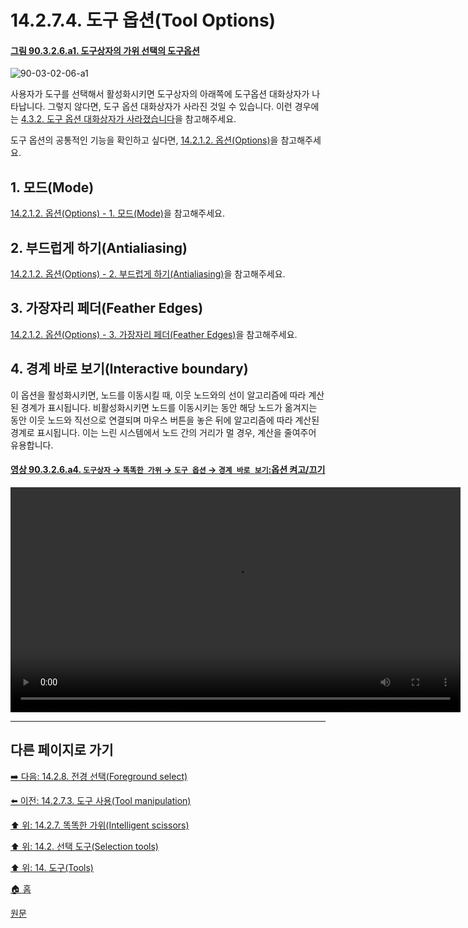 # 14.2.7.4. 도구 옵션(Tool Options)

<a id="90-03-02-06-a1"></a>

#### [그림 90.3.2.6.a1. 도구상자의 가위 선택의 도구옵션](./90-03-02-06-scissors_select.md#90-03-02-06-a1)
![90-03-02-06-a1](https://github.com/wonder13662/gimp/assets/15767104/cc1e65f5-b6ed-49dc-bf37-1895a7e7706b)

사용자가 도구를 선택해서 활성화시키면 도구상자의 아래쪽에 도구옵션 대화상자가 나타납니다. 그렇지 않다면, 도구 옵션 대화상자가 사라진 것일 수 있습니다. 이런 경우에는 [4.3.2. 도구 옵션 대화상자가 사라졌습니다](./04-03-02-tool-options-dialog-is-missing.md)을 참고해주세요.

도구 옵션의 공통적인 기능을 확인하고 싶다면, [14.2.1.2. 옵션(Options)](./14-02-01-02-options.md)을 참고해주세요.

<a id="14-02-07-04-s1"></a>

## 1. 모드(Mode)
[14.2.1.2. 옵션(Options) - 1. 모드(Mode)](./14-02-01-02-options.md#14-02-01-02-s1)을 참고해주세요.

<a id="14-02-07-04-s2"></a>

## 2. 부드럽게 하기(Antialiasing)
[14.2.1.2. 옵션(Options) - 2. 부드럽게 하기(Antialiasing)](./14-02-01-02-options.md#14-02-01-02-s2)을 참고해주세요.

<a id="14-02-07-04-s3"></a>

## 3. 가장자리 페더(Feather Edges)
[14.2.1.2. 옵션(Options) - 3. 가장자리 페더(Feather Edges)](./14-02-01-02-options.md#14-02-01-02-s3)을 참고해주세요.

## 4. 경계 바로 보기(Interactive boundary)
이 옵션을 활성화시키면, 노드를 이동시킬 때, 이웃 노드와의 선이 알고리즘에 따라 계산된 경계가 표시됩니다. 비활성화시키면 노드를 이동시키는 동안 해당 노드가 옮겨지는 동안 이웃 노드와 직선으로 연결되며 마우스 버튼을 놓은 뒤에 알고리즘에 따라 계산된 경계로 표시됩니다. 이는 느린 시스템에서 노드 간의 거리가 멀 경우, 계산을 줄여주어 유용합니다.

<a id="90-03-02-06-a4"></a>

#### [영상 90.3.2.6.a4. `도구상자` → `똑똑한 가위` → `도구 옵션` → `경계 바로 보기`:옵션 켜고/끄기](./90-03-02-06-scissors_select.md#90-03-02-06-a4)
<video controls="controls" width="720" src="https://github.com/wonder13662/gimp/assets/15767104/8a6485f5-21e4-4029-9ef9-a1ca0d46d976"></video>

***

## 다른 페이지로 가기

[➡️ 다음: 14.2.8. 전경 선택(Foreground select)](./14-02-08-00-foreground-select.md)

[⬅️ 이전: 14.2.7.3. 도구 사용(Tool manipulation)](./14-02-07-03-tool_manipulation.md)

[⬆️ 위: 14.2.7. 똑똑한 가위(Intelligent scissors)](./14-02-07-00-intelligent-scissors.md)

[⬆️ 위: 14.2. 선택 도구(Selection tools)](./14-02-00-selection-tools.md)

[⬆️ 위: 14. 도구(Tools)](./14-00-tools.md)

[🏠 홈](./00-home.md)

[원문](https://docs.gimp.org/2.10/ko/gimp-tool-iscissors.html#idm11478)